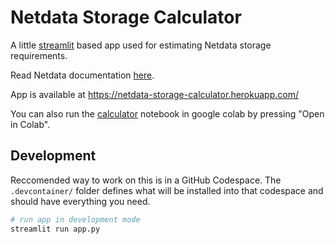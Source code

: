 # Netdata Storage Calculator

A little [streamlit](https://streamlit.io/) based app used for estimating Netdata storage requirements.

Read Netdata documentation [here](https://learn.netdata.cloud/docs/store/change-metrics-storage).

App is available at https://netdata-storage-calculator.herokuapp.com/

You can also run the [calculator](/calculator.ipynb) notebook in google colab by pressing "Open in Colab".

## Development

Reccomended way to work on this is in a GitHub Codespace. The `.devcontainer/` folder defines what will be installed into that codespace and should have everything you need.

```bash
# run app in development mode
streamlit run app.py
```